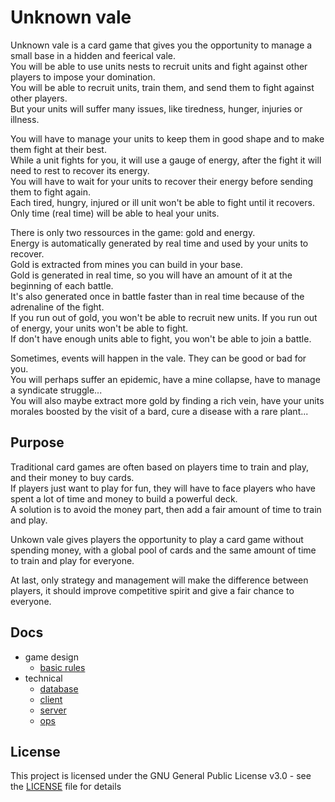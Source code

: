 # Unknown vale

Unknown vale is a card game that gives you the opportunity to manage a small base in a hidden and feerical vale.<br>
You will be able to use units nests to recruit units and fight against other players to impose your domination.<br>
You will be able to recruit units, train them, and send them to fight against other players.<br>
But your units will suffer many issues, like tiredness, hunger, injuries or illness.<br>

You will have to manage your units to keep them in good shape and to make them fight at their best.<br>
While a unit fights for you, it will use a gauge of energy, after the fight it will need to rest to recover its energy.<br>
You will have to wait for your units to recover their energy before sending them to fight again.<br>
Each tired, hungry, injured or ill unit won't be able to fight until it recovers. Only time (real time) will be able to heal your units.<br>

There is only two ressources in the game: gold and energy.<br>
Energy is automatically generated by real time and used by your units to recover.<br>
Gold is extracted from mines you can build in your base.<br>
Gold is generated in real time, so you will have an amount of it at the beginning of each battle.<br>
It's also generated once in battle faster than in real time because of the adrenaline of the fight.<br>
If you run out of gold, you won't be able to recruit new units. If you run out of energy, your units won't be able to fight.<br>
If don't have enough units able to fight, you won't be able to join a battle.<br>

Sometimes, events will happen in the vale. They can be good or bad for you.<br>
You will perhaps suffer an epidemic, have a mine collapse, have to manage a syndicate struggle...<br>
You will also maybe extract more gold by finding a rich vein, have your units morales boosted by the visit of a bard, cure a disease with a rare plant...<br>

## Purpose

Traditional card games are often based on players time to train and play, and their money to buy cards.<br>
If players just want to play for fun, they will have to face players who have spent a lot of time and money to build a powerful deck.<br>
A solution is to avoid the money part, then add a fair amount of time to train and play.<br>

Unkown vale gives players the opportunity to play a card game without spending money, with a global pool of cards and the same amount of time to train and play for everyone.<br>

At last, only strategy and management will make the difference between players, it should improve competitive spirit and give a fair chance to everyone.<br>

## Docs

- game design
  - [basic rules](docs/game_design/basic_rules.md)
- technical
  - [database](docs/tech/database.md)
  - [client](docs/tech/client.md)
  - [server](docs/tech/server.md)
  - [ops](docs/tech/ops.md)

## License

This project is licensed under the GNU General Public License v3.0 - see the [LICENSE](LICENSE) file for details
